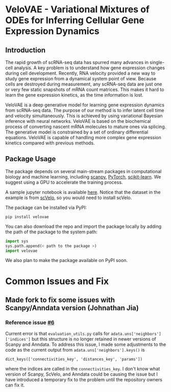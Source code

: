 # VeloVAE - Variational Mixtures of ODEs for Inferring Cellular Gene Expression Dynamics
## Introduction
The rapid growth of scRNA-seq data has spurred many advances in single-cell analysis. A key problem is to understand how gene expression changes during cell development. Recently, RNA velocity provided a new way to study gene expression from a dynamical system point of view. Because cells are destroyed during measurement, any scRNA-seq data are just one or very few static snapshots of mRNA count matrices. This makes it hard to learn the gene expression kinetics, as the time information is lost.

VeloVAE is a deep generative model for learning gene expression dynamics from scRNA-seq data. The purpose of our method is to infer latent cell time and velocity simultaneously. This is achieved by using variational Bayesian inference with neural networks. VeloVAE is based on the biochemical process of converting nascent mRNA molecules to mature ones via splicing. The generative model is constrained by a set of ordinary differential equations. VeloVAE is capable of handling more complex gene expression kinetics compared with previous methods.

## Package Usage
The package depends on several main-stream packages in computational biology and machine learning, including [scanpy](https://scanpy.readthedocs.io/en/stable/), [PyTorch](https://pytorch.org/), [scikit-learn](https://scikit-learn.org/stable/). We suggest using a GPU to accelerate the training process.

A sample jupyter notebook is available [here](notebooks/velovae_example.ipynb). Notice that the dataset in the example is from [scVelo](https://scvelo.readthedocs.io/), so you would need to install scVelo.

The package can be installed via PyPI:
```
pip install velovae
```

You can also download the repo and import the package locally by adding the path of the package to the system path:
```python
import sys
sys.path.append(< path to the package >)
import velovae
```
We also plan to make the package available on PyPI soon.

# Common Issues and Fix
## Made fork to fix some issues with Scanpy/Anndata version (Johnathan Jia)
### Reference issue [#6](https://github.com/welch-lab/VeloVAE/issues/6)

Current error is that `evaluation_utils.py` calls for `adata.uns['neighbors']['indices']` but this structure is no longer retained in newer versions of Scanpy and Anndata. To address this issue, I made some adjustments to the code as the current output from `adata.uns['neighbors'].keys()` is 
```
dict_keys(['connectivities_key', 'distances_key', 'params'])
```
where the indices are called in the `connectivities_key`. I don't know what version of Scanpy, ScVelo, and Anndata could be causing the issue but I have introduced a temporary fix to the problem until the repository owners can fix it. 
